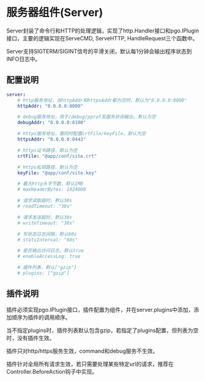 # 服务器组件(Server)
Server封装了命令行和HTTP的处理逻辑，实现了http.Handler接口和pgo.IPlugin接口，主要的逻辑实现在ServeCMD, ServeHTTP, HandleRequest三个函数中。

Server支持SIGTERM/SIGINT信号的平滑关闭，默认每1分钟会输出程序状态到INFO日志中。

## 配置说明
```yaml
server:
    # http服务地址，当httpAddr和httpsAddr都为空时，默认为"0.0.0.0:8000"
    httpAddr: "0.0.0.0:8000"

    # debug服务地址，用于/debug/pprof及服务状态输出，默认为空
    debugAddr: "0.0.0.0:8100"

    # https服务地址，需同时配置crtFile/keyFile，默认为空
    httpsAddr: "0.0.0.0:8443"

    # https证书路径，默认为空
    crtFile: "@app/conf/site.crt"

    # https私钥路径，默认为空
    keyFile: "@app/conf/site.key"

    # 最大http头字节数，默认1MB
    # maxHeaderBytes: 1024000

    # 请求读取超时，默认30s
    # readTimeout: "30s"

    # 请求发送超时，默认30s
    # writeTimeout: "30s"

    # 写状态日志间隔，默认60s
    # statsInterval: "60s"

    # 是否输出访问日志，默认true
    # enableAccessLog: true

    # 插件列表，默认["gzip"]
    # plugins: ["gzip"]
```

## 插件说明
插件必须实现pgo.IPlugin接口，插件配置为组件，并在server.plugins中添加，添加顺序为插件的调用顺序。

当不指定plugins时，插件列表默认包含gzip，若指定了plugins配置，但列表为空时，没有插件生效。

插件只对http/https服务生效，command和debug服务不生效。

插件针对全局所有请求生效，若只需要处理某些特定url的请求，推荐在Controller.BeforeAction钩子中实现。

